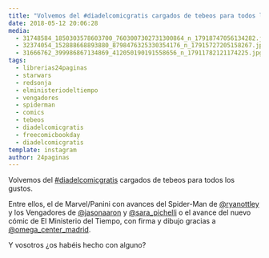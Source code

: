 ```yaml
---
title: "Volvemos del #diadelcomicgratis cargados de tebeos para todos los gustos"
date: 2018-05-12 20:06:28
media: 
  - 31748584_1850303578603700_7603007302731300864_n_17918747056134282.jpg
  - 32374054_152888668893880_8798476325330354176_n_17915727205158267.jpg
  - 31666762_399986867134869_412050190191558656_n_17911782121174225.jpg
tags: 
  - librerias24paginas
  - starwars
  - redsonja
  - elministeriodeltiempo
  - vengadores
  - spiderman
  - comics
  - tebeos
  - diadelcomicgratis
  - freecomicbookday
  - diadelcomicgratis
template: instagram
author: 24paginas
---
```


Volvemos del [#diadelcomicgratis](/tags/diadelcomicgratis) cargados de tebeos para todos los gustos.


Entre ellos, el de Marvel/Panini con avances del Spider-Man de [@ryanottley](https://instagram.com/ryanottley) y los Vengadores de [@jasonaaron](https://instagram.com/jasonaaron) y [@sara_pichelli](https://instagram.com/sara_pichelli) o el avance del nuevo cómic de El Ministerio del Tiempo, con firma y dibujo gracias a [@omega_center_madrid](https://instagram.com/omega_center_madrid).


Y vosotros ¿os habéis hecho con alguno?
